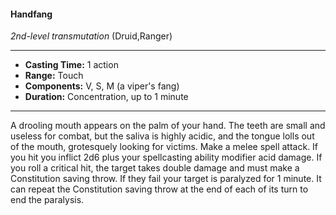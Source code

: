 #### Handfang
*2nd-level transmutation* (Druid,Ranger)
___
- **Casting Time:** 1 action
- **Range:** Touch
- **Components:** V, S, M (a viper's fang)
- **Duration:** Concentration, up to 1 minute
---
A drooling mouth appears on the palm of your
hand. The teeth are small and useless for combat,
but the saliva is highly acidic, and the tongue lolls
out of the mouth, grotesquely looking for victims.
Make a melee spell attack. If you hit you inflict 2d6
plus your spellcasting ability modifier acid damage.
If you roll a critical hit, the target takes double
damage and must make a Constitution saving
throw. If they fail your target is paralyzed for 1
minute. It can repeat the Constitution saving throw
at the end of each of its turn to end the paralysis.
